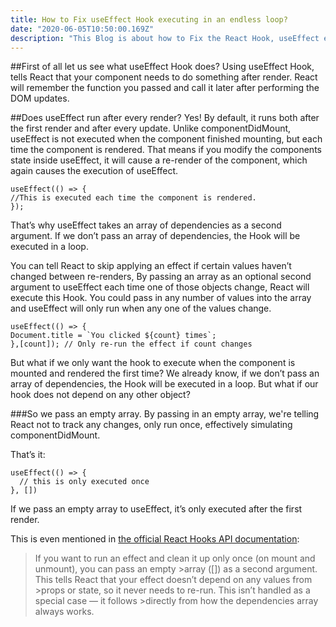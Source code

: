 ```yaml
---
title: How to Fix useEffect Hook executing in an endless loop?
date: "2020-06-05T10:50:00.169Z"
description: "This Blog is about how to Fix the React Hook, useEffect executing in an endless loop"
---
```


##First of all let us see what useEffect Hook does?
Using useEffect Hook, tells React that your component needs to do something after render. React will remember the function you passed and call it later after performing the DOM updates.

##Does useEffect run after every render?
Yes! By default, it runs both after the first render and after every update. Unlike componentDidMount, useEffect is not executed when the component finished mounting, but each time the component is rendered.
That means if you modify the components state inside useEffect, it will cause a re-render of the component, which again causes the execution of useEffect.

    useEffect(() => {
    //This is executed each time the component is rendered.
    });

That’s why useEffect takes an array of dependencies as a second argument. If we don’t pass an array of dependencies, the Hook will be executed in a loop.

You can tell React to skip applying an effect if certain values haven’t changed between re-renders, By passing an array as an optional second argument to useEffect each time one of those objects change, React will execute this Hook. You could pass in any number of values into the array and useEffect will only run when any one of the values change.

    useEffect(() => {
    Document.title = `You clicked ${count} times`;
    },[count]); // Only re-run the effect if count changes

But what if we only want the hook to execute when the component is mounted and rendered the first time?
We already know, if we don’t pass an array of dependencies, the Hook will be executed in a loop. But what if our hook does not depend on any other object?

###So we pass an empty array.
By passing in an empty array, we're telling React not to track any changes, only run once, effectively simulating componentDidMount.

That’s it:

    useEffect(() => {
      // this is only executed once
    }, [])

If we pass an empty array to useEffect, it’s only executed after the first render.

This is even mentioned in [the official React Hooks API documentation](https://reactjs.org/docs/hooks-effect.html#tip-optimizing-performance-by-skipping-effects):

> If you want to run an effect and clean it up only once (on mount and unmount), you can pass an empty >array ([]) as a second argument. This tells React that your effect doesn’t depend on any values from >props or state, so it never needs to re-run. This isn’t handled as a special case — it follows >directly from how the dependencies array always works.
